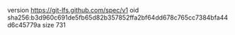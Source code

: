 version https://git-lfs.github.com/spec/v1
oid sha256:b3d960c691de5fb65d82b357852ffa2bf64dd678c765cc7384bfa44d6c45779a
size 731
